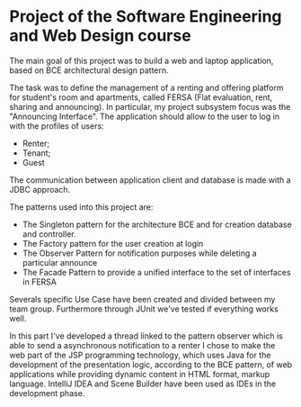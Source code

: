 # Project of the Software Engineering and Web Design course

The main goal of this project was to build a web and laptop application, based on BCE architectural design pattern. 

The task was to define the management of a renting and offering platform for student's room and apartments, called FERSA (Flat evaluation, rent, sharing and announcing). In particular, my project subsystem focus was the "Announcing Interface".
The application should allow to the user to log in with the profiles of users:
- Renter;
- Tenant;
- Guest

The communication between application client and database is made with a JDBC approach.

The patterns used into this project are:
- The Singleton pattern for the architecture BCE and for creation database and controller.
- The Factory pattern for the user creation at login
- The Observer Pattern for notification purposes while deleting a particular announce
- The Facade Pattern to provide a unified interface to the set of interfaces in FERSA

Severals specific Use Case have been created and divided between my team group.
Furthermore through JUnit we've tested if everything works well.

In this part I've developed a thread linked to the pattern observer which is able to send a asynchronous notification to a renter 
I chose to make the web part of the JSP programming technology, which uses Java for the development of the presentation logic, according to the BCE pattern, of web applications while providing dynamic content in HTML format, markup language.
IntelliJ IDEA and Scene Builder have been used as IDEs in the development phase.
